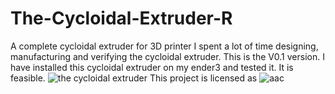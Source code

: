 # The-Cycloidal-Extruder-R
A complete cycloidal extruder for 3D printer
I spent a lot of time designing, manufacturing and verifying the cycloidal extruder. This is the V0.1 version. I have installed this cycloidal extruder on my ender3 and tested it. It is feasible.
![the cycloidal extruder](https://user-images.githubusercontent.com/106392628/170739416-718c2936-553c-42e2-9d20-d3752c4fda93.jpg)
This project is licensed as
![aac](https://user-images.githubusercontent.com/106392628/170739538-66a308da-2819-44b6-b936-0a27c4b5e458.png)
